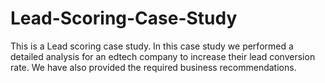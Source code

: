 # Lead-Scoring-Case-Study

This is a Lead scoring case study. In this case study we performed a detailed analysis for an edtech company to increase their lead conversion rate. We have also provided the required business recommendations. 
